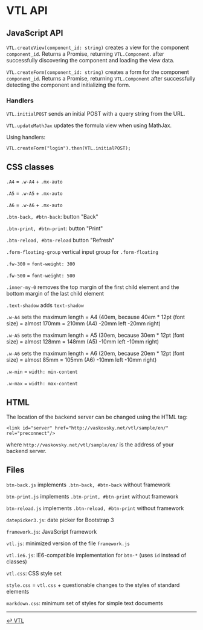 # VTL API

## JavaScript API

`VTL.createView(component_id: string)`
creates a view for the component `component_id`.
Returns a Promise, returning `VTL.Component`.
after successfully discovering the component and loading the view data.

`VTL.createForm(component_id: string)`
creates a form for the component `component_id`.
Returns a Promise, returning `VTL.Component`
after successfully detecting the component and initializing the form.

### Handlers

`VTL.initialPOST` sends an initial POST with a query string from the URL.

`VTL.updateMathJax` updates the formula view when using MathJax.

Using handlers:
```
VTL.createForm("login").then(VTL.initialPOST);
```

## CSS classes

`.A4` = `.w-A4` + `.mx-auto`

`.A5` = `.w-A5` + `.mx-auto`

`.A6` = `.w-A6` + `.mx-auto`

`.btn-back, #btn-back`: button "Back"

`.btn-print, #btn-print`: button "Print"

`.btn-reload, #btn-reload` button "Refresh"

`.form-floating-group` vertical input group for `.form-floating`

`.fw-300` = `font-weight: 300`

`.fw-500` = `font-weight: 500`

`.inner-my-0` removes the top margin of the first child element and the bottom margin of the last child element

`.text-shadow` adds `text-shadow`

`.w-A4` sets the maximum length = A4 (40em, because 40em * 12pt (font size) =
almost 170mm = 210mm (A4) -20mm left -20mm right)

`.w-A5` sets the maximum length = A5 (30em, because 30em * 12pt (font size) =
almost 128mm = 148mm (A5) -10mm left -10mm right)

`.w-A6` sets the maximum length = A6 (20em, because 20em * 12pt (font size) =
almost 85mm = 105mm (A6) -10mm left -10mm right)

`.w-min` = `width: min-content`

`.w-max` = `width: max-content`

## HTML

The location of the backend server can be changed using the HTML tag:
```
<link id="server" href="http://vaskovsky.net/vtl/sample/en/" rel="preconnect"/>
```
where `http://vaskovsky.net/vtl/sample/en/` is the address of your backend server.

## Files

`btn-back.js` implements `.btn-back, #btn-back` without framework

`btn-print.js` implements `.btn-print, #btn-print` without framework

`btn-reload.js` implements `.btn-reload, #btn-print` without framework

`datepicker3.js`: date picker for Bootstrap 3

`framework.js`: JavaScript framework

`vtl.js`: minimized version of the file `framework.js`

`vtl.ie6.js`: IE6-compatible implementation for `btn-*`
(uses `id` instead of classes)

`vtl.css`: CSS style set

`style.css` = `vtl.css` + questionable changes to the styles of standard elements

`markdown.css`: minimum set of styles for simple text documents
________________________________________________________________________________
[↩ VTL](index.md)
